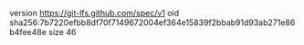 version https://git-lfs.github.com/spec/v1
oid sha256:7b7220efbb8df70f7149672004ef364e15839f2bbab91d93ab271e86b4fee48e
size 46
